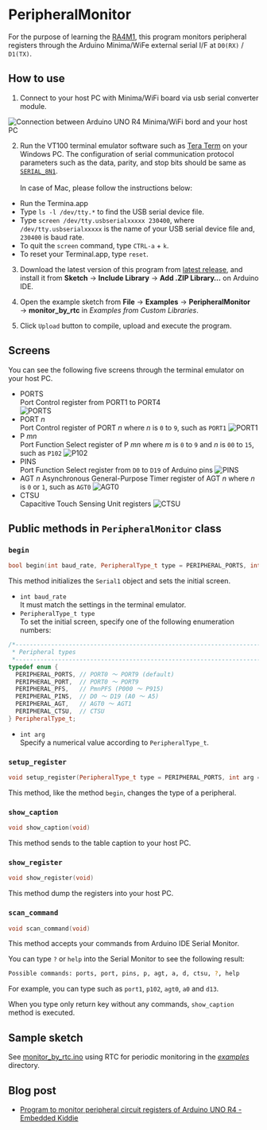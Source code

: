 # PeripheralMonitor
For the purpose of learning the [RA4M1], this program monitors peripheral registers through the Arduino Minima/WiFe external serial I/F at `D0(RX)` / `D1(TX)`.

## How to use

1. Connect to your host PC with Minima/WiFi board via usb serial converter module.

![Connection between Arduino UNO R4 Minima/WiFi bord and your host PC][1]

2. Run the VT100 terminal emulator software such as [Tera Term][2] on your Windows PC. The configuration of serial communication protocol parameters such as the data, parity, and stop bits should be same as [`SERIAL_8N1`][3].  <br>  
  In case of Mac, please follow the instructions below:  
  - Run the Termina.app
  - Type `ls -l /dev/tty.*` to find the USB serial device file.
  - Type `screen /dev/tty.usbserialxxxxx 230400`, where `/dev/tty.usbserialxxxxx` is the name of your USB serial device file and, `230400` is baud rate.
  - To quit the `screen` command, type `CTRL-a` + `k`.
  - To reset your Terminal.app, type `reset`.

3. Download the latest version of this program from [latest release], and install it from **Sketch** → **Include Library** → **Add .ZIP Library…** on Arduino IDE.

4. Open the example sketch from **File** → **Examples** → **PeripheralMonitor** → **monitor_by_rtc** in _Examples from Custom Libraries_.

5. Click `Upload` button to compile, upload and execute the program.

## Screens

You can see the following five screens through the terminal emulator on your host PC.

- PORTS  
  Port Control register from PORT1 to PORT4  
  ![PORTS]
- PORT _n_  
  Port Control register of PORT _n_ where _n_ is `0` to `9`, such as `PORT1`
  ![PORT1]
- P _mn_  
  Port Function Select register of P _mn_ where _m_ is `0` to `9` and _n_ is `00` to `15`, such as `P102`
  ![P102]
- PINS  
  Port Function Select register from `D0` to `D19` of Arduino pins
  ![PINS]
- AGT _n_
  Asynchronous General-Purpose Timer register of AGT _n_ where _n_ is `0` or `1`, such as `AGT0`
  ![AGT0]
- CTSU  
  Capacitive Touch Sensing Unit registers
  ![CTSU]

## Public methods in `PeripheralMonitor` class

### `begin`

```c++
bool begin(int baud_rate, PeripheralType_t type = PERIPHERAL_PORTS, int arg = 0)
```

This method initializes the `Serial1` object and sets the initial screen.  
  - `int baud_rate`  
  It must match the settings in the terminal emulator.
  - `PeripheralType_t type`  
  To set the initial screen, specify one of the following enumeration numbers:

```c++
/*----------------------------------------------------------------------
 * Peripheral types
 *----------------------------------------------------------------------*/
typedef enum {
  PERIPHERAL_PORTS, // PORT0 〜 PORT9 (default)
  PERIPHERAL_PORT,  // PORT0 〜 PORT9
  PERIPHERAL_PFS,   // PmnPFS (P000 〜 P915)
  PERIPHERAL_PINS,  // D0 〜 D19 (A0 〜 A5)
  PERIPHERAL_AGT,   // AGT0 〜 AGT1
  PERIPHERAL_CTSU,  // CTSU
} PeripheralType_t;
```
  - `int arg`  
  Specify a numerical value according to `PeripheralType_t`.

### `setup_register`

```c++
void setup_register(PeripheralType_t type = PERIPHERAL_PORTS, int arg = 0)
```
This method, like the method `begin`, changes the type of a peripheral.

### `show_caption`

```c++
void show_caption(void)
```

This method sends to the table caption to your host PC.

### `show_register`

```c++
void show_register(void)
```

This method dump the registers into your host PC.

### `scan_command`

```c++
void scan_command(void)
```

This method accepts your commands from Arduino IDE Serial Monitor.

You can type `?` or `help` into the Serial Monitor to see the following result:

```bash
Possible commands: ports, port, pins, p, agt, a, d, ctsu, ?, help
```

For example, you can type such as `port1`, `p102`, `agt0`, `a0` and `d13`.

When you type only return key without any commands, `show_caption` method is executed.

## Sample sketch

See [monitor_by_rtc.ino][4] using RTC for periodic monitoring in the [_examples_][5] directory.

## Blog post

- [Program to monitor peripheral circuit registers of Arduino UNO R4 - Embedded Kiddie](https://embedded--kiddie-github-io.translate.goog/2024/06/03/?_x_tr_sl=ja&_x_tr_tl=en&_x_tr_hl=ja&_x_tr_pto=wapp)

[1]:https://embedded-kiddie.github.io/images/2024/06-03/fritzig.jpg

[2]:https://teratermproject.github.io/index-en.html "Tera Term Open Source Project"

[3]:https://www.arduino.cc/reference/en/language/functions/communication/serial/begin/ "Serial.begin() - Arduino Reference"

[4]:https://github.com/embedded-kiddie/PeripheralMonitor/blob/main/examples/monitor_by_rtc/monitor_by_rtc.ino "PeripheralMonitor/examples/monitor_by_rtc/monitor_by_rtc.ino at main · embedded-kiddie/PeripheralMonitor"

[5]:https://github.com/embedded-kiddie/PeripheralMonitor/tree/main/examples/monitor_by_rtc "PeripheralMonitor/examples/monitor_by_rtc at main · embedded-kiddie/PeripheralMonitor"

[RA4M1]:https://www.renesas.com/us/en/products/microcontrollers-microprocessors/ra-cortex-m-mcus/ra4m1-32-bit-microcontrollers-48mhz-arm-cortex-m4-and-lcd-controller-and-cap-touch-hmi ""

[latest release]:https://github.com/embedded-kiddie/PeripheralMonitor/releases/tag/v0.1.0 "Release First release. · embedded-kiddie/PeripheralMonitor"

[PORTS]:https://embedded-kiddie.github.io/images/2024/06-03/registers-PORTS.gif

[PORT1]:https://embedded-kiddie.github.io/images/2024/06-03/registers-PORT1.gif

[P102]:https://embedded-kiddie.github.io/images/2024/06-03/registers-P102.gif

[PINS]:https://embedded-kiddie.github.io/images/2024/06-03/registers-PINS.gif

[AGT0]:https://embedded-kiddie.github.io/images/2024/06-03/registers-AGT.gif

[CTSU]:https://embedded-kiddie.github.io/images/2024/06-03/registers-CTSU.gif
